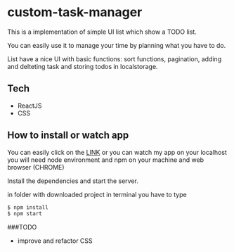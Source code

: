 # custom-task-manager

This is a implementation of simple UI list which show a TODO list. 

You can easily use it to manage your time by planning what you have to do. 

List have a nice UI with basic functions: sort functions, pagination, adding and delteting task and storing todos in localstorage.

## Tech

- ReactJS
- CSS

## How to install or watch app

You can easily click on the [LINK](http://custom-todo-app.surge.sh/) or you can watch my app on your localhost
you will need node environment and npm on your machine and web browser (CHROME)

Install the dependencies and start the server.

in folder with downloaded project in terminal you have to type

```sh
$ npm install
$ npm start
```

###TODO

- improve and refactor CSS

